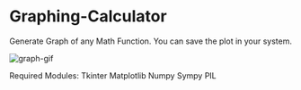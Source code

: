 # Graphing-Calculator
Generate Graph of any Math Function.
You can save the plot in your system.

![graph-gif](https://user-images.githubusercontent.com/91961900/170734760-02d6a6ed-ceb3-4ca9-8120-5c6d0730695e.gif)

Required Modules:
Tkinter
Matplotlib
Numpy
Sympy
PIL
